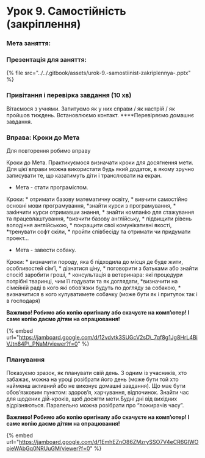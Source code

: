 # Урок 9. Самостійність \(закріплення\)

### Мета заняття:

### **Презентація для заняття:**

{% file src="../../.gitbook/assets/urok-9.-samostiinist-zakriplennya-.pptx" %}

### Привітання **і перевірка завдання** \(10 хв\)

Вітаємося з учнями. Запитуємо як у них справи / як настрій / як пройшов тиждень. Встановлюємо контакт. ****Перевіряємо домашнє завдання.

### **Вправа: Кроки до Мета**

Для повторення робимо вправу 

Кроки до Мета. Практикуємося визначати кроки для досягнення мети. Для цієї вправи можна використати будь який додаток, в якому зручно записувати те, що казатимуть діти і транслювати на екран.

* Мета - стати програмістом.

Кроки: \* отримати базову математичну освіту, \* вивчити самостійно основні мови програмування, \*знайти курси з програмування, \* закінчити курси отримавши знання, \* знайти компанію для стажування та працевлаштування, \*вивчити базову англійську, \* підвищити рівень володіння англійською, \* покращити свої комунікативні якості, \*тренувати софт скіли, \* пройти співбесіду та отримати чи придумати проект…  


* Мета - завести собаку.

Кроки: \* визначити породу, яка б підходила до місця де буде жити, особливостей сім’ї, \* дізнатися ціну, \* поговорити з батьками або знайти спосіб заробити гроші, \* консультація в  ветеринара: які процедури потрібні тваринці, чим її годувати та як доглядати, \*визначити на сімейній раді в кого які обов’язки будуть по догляду за собакою, \* визначитися в кого купуватимете собачку \(може бути як і притулок так і в господаря\)

**Важливо! Робимо або  копію оригіналу або скачуєте на комп’ютер! І саме копію даємо дітям на опрацювання!**

{% embed url="https://jamboard.google.com/d/12vdvtk3SUGcV2sD\_7qf8g1Jg8HrL4BiVJtn84P\_PNaM/viewer?f=0" %}

### **Планування**

Показуємо зразок, як планувати свій день. З одним із учасників, хто забажає, можна на уроці розібрати його день \(може бути той хто найменш активний або не виконує домашні завдання\). Що має бути обов’язковим пунктом: здоров’я, харчування, відпочинок. Знайти час для щодених дій-кроків, щоб досягти мети.Будні дні від вихідних відрізняються. Паралельно можна розібрати про “пожирачів часу”.

**Важливо! Робимо або  копію оригіналу або скачуєте на комп’ютер! І саме копію даємо дітям на опрацювання!**

{% embed url="https://jamboard.google.com/d/1EmhEZnO86ZMzrySSO7V4eCR6GIWOpieWAbGq0NRUuGM/viewer?f=0" %}

